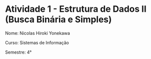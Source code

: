 # Atividade 1 - Estrutura de Dados II (Busca Binária e Simples)
Nome: Nicolas Hiroki Yonekawa

Curso: Sistemas de Informação

Semestre: 4°
